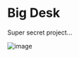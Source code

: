 # Big Desk

Super secret project...

![image](https://github.com/rushlow-development/big-desk/assets/40327885/d4c4e426-83f4-4cf7-9f5f-9e8b9f28d99f)
